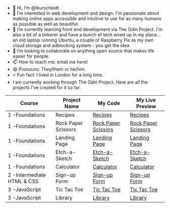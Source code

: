 - 👋 Hi, I’m @lburscheidt
- 👀 I’m interested in web development and design. I'm passionate about making online apps accessible and intuitive to use for as many humans as possible as well as beautiful.
- 🌱 I’m currently learning front end development via The Odin Project. I'm also a bit of a tinkerer and have a bunch of tech wired up in my place... an old laptop running Ubuntu, a couple of Raspberry Pis as my own cloud storage and adblocking system - you get the idea. 
- 💞️ I’m looking to collaborate on anything open source that makes life easier for people.
- 📫 How to reach me: email me here!
- 😄 Pronouns: They/them or he/him.
- ⚡ Fun fact: I lived in London for a long time.
- I am currently working through The Odin Project. Here are all the projects I've created for it so far.

|Course | Project Name | My Code | My Live Preview |
|-------|--------------|---------|-----------------|
|1 -Foundations|Recipes|[Recipes](https://github.com/lburscheidt/odin-recipes)|[Recipes](https://lburscheidt.github.io/tasty-recipes/)|
|1 -Foundations|Rock Paper Scissors|[Rock Paper Scissors](https://github.com/lburscheidt/rock-paper-scissors)|[Rock Paper Scissors](https://lburscheidt.github.io/rock-paper-scissors/)|
|1 -Foundations|Landing Page|[Landing Page](https://github.com/lburscheidt/fabulous-flexbox-landing-page)|[Landing Page](https://lburscheidt.github.io/fabulous-flexbox-landing-page/)|
|1 -Foundations|Etch-a-Sketch|[Etch-a-Sketch](https://github.com/lburscheidt/etch-a-sketch)|[Etch-a-Sketch](https://lburscheidt.github.io/etch-a-sketch/)|
|1 -Foundations|Calculator|[Calculator](https://github.com/lburscheidt/calculator)|[Calculator](https://lburscheidt.github.io/calculator/)|
|2 -Intermediate HTML & CSS|Sign-up Form|[Sign-up Form](https://github.com/lburscheidt/smooth-solid-signup-form)|[Sign-up Form](https://lburscheidt.github.io/smooth-solid-signup-form/)|
|3 -JavaScript|Tic Tac Toe|[Tic Tac Toe](https://github.com/lburscheidt/terrific-tic-tac-toe)|[Tic Tac Toe](https://lburscheidt.github.io/terrific-tic-tac-toe/)
|3 -JavaScript|Library|[Library](https://github.com/lburscheidt/legendary-little-library)|[Library](https://lburscheidt.github.io/legendary-little-library/)
<!---
lburscheidt/lburscheidt is a ✨ special ✨ repository because its `README.md` (this file) appears on your GitHub profile.
You can click the Preview link to take a look at your changes.
--->
